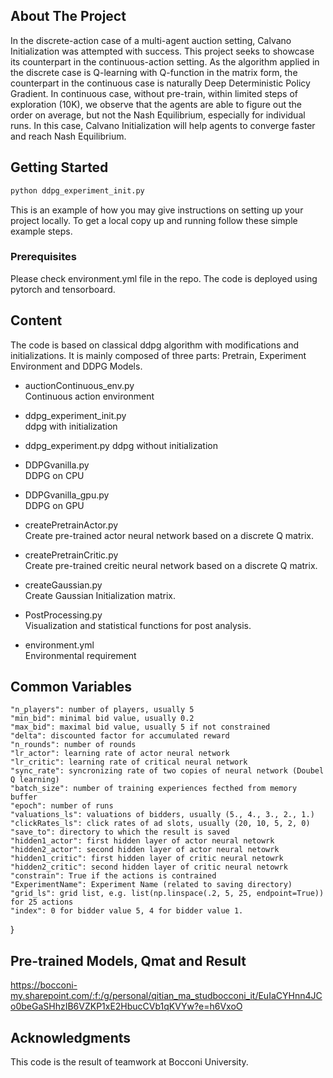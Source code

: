 ## About The Project

In the discrete-action case of a multi-agent auction setting, Calvano Initialization was attempted with success. This project seeks to showcase its counterpart in the continuous-action setting. As the algorithm applied in the discrete case is Q-learning with Q-function
in the matrix form, the counterpart in the continuous case is naturally Deep Deterministic Policy Gradient. In continuous case, without pre-train, within limited steps of exploration (10K), we observe that the agents are able to figure out the order on average, but not the Nash Equilibrium, especially for individual runs. In this case, Calvano Initialization will help agents to converge faster and reach Nash Equilibrium.


<!-- GETTING STARTED -->
## Getting Started
  ```sh
  python ddpg_experiment_init.py
  ```

This is an example of how you may give instructions on setting up your project locally.
To get a local copy up and running follow these simple example steps.

### Prerequisites

Please check environment.yml file in the repo. The code is deployed using pytorch and tensorboard. 


<!-- USAGE EXAMPLES -->
## Content
The code is based on classical ddpg algorithm with modifications and initializations. It is mainly composed of three parts: Pretrain, Experiment Environment and DDPG Models. 

* auctionContinuous_env.py  
Continuous action environment

* ddpg_experiment_init.py  
ddpg with initialization

* ddpg_experiment.py
ddpg without initialization

* DDPGvanilla.py  
DDPG on CPU

* DDPGvanilla_gpu.py  
DDPG on GPU

* createPretrainActor.py  
Create pre-trained actor neural network based on a discrete Q matrix.

* createPretrainCritic.py  
Create pre-trained creitic neural network based on a discrete Q matrix.

* createGaussian.py  
Create Gaussian Initialization matrix.

* PostProcessing.py  
Visualization and statistical functions for post analysis.

* environment.yml  
Environmental requirement

## Common Variables

    "n_players": number of players, usually 5
    "min_bid": minimal bid value, usually 0.2
    "max_bid": maximal bid value, usually 5 if not constrained
    "delta": discounted factor for accumulated reward
    "n_rounds": number of rounds
    "lr_actor": learning rate of actor neural network
    "lr_critic": learning rate of critical neural network
    "sync_rate": syncronizing rate of two copies of neural network (Doubel Q learning)
    "batch_size": number of training experiences fecthed from memory buffer
    "epoch": number of runs
    "valuations_ls": valuations of bidders, usually (5., 4., 3., 2., 1.)
    "clickRates_ls": click rates of ad slots, usually (20, 10, 5, 2, 0)
    "save_to": directory to which the result is saved
    "hidden1_actor": first hidden layer of actor neural netowrk
    "hidden2_actor": second hidden layer of actor neural netowrk
    "hidden1_critic": first hidden layer of critic neural netowrk
    "hidden2_critic": second hidden layer of critic neural netowrk
    "constrain": True if the actions is contrained
    "ExperimentName": Experiment Name (related to saving directory)
    "grid_ls": grid list, e.g. list(np.linspace(.2, 5, 25, endpoint=True)) for 25 actions
    "index": 0 for bidder value 5, 4 for bidder value 1.
}

## Pre-trained Models, Qmat and Result
https://bocconi-my.sharepoint.com/:f:/g/personal/qitian_ma_studbocconi_it/EuIaCYHnn4JCo0beGaSHhzIB6VZKP1xE2HbucCVb1qKVYw?e=h6VxoO

## Acknowledgments

This code is the result of teamwork at Bocconi University.


